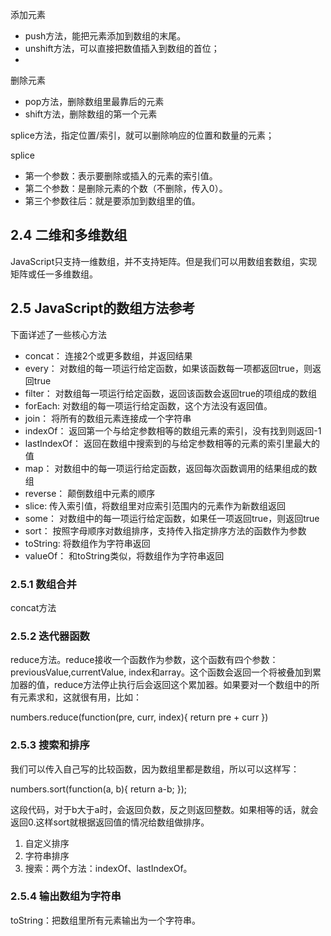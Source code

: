 添加元素

- push方法，能把元素添加到数组的末尾。
- unshift方法，可以直接把数值插入到数组的首位；
- 
删除元素
- pop方法，删除数组里最靠后的元素
- shift方法，删除数组的第一个元素

splice方法，指定位置/索引，就可以删除响应的位置和数量的元素；

splice
- 第一个参数：表示要删除或插入的元素的索引值。
- 第二个参数：是删除元素的个数（不删除，传入0）。
- 第三个参数往后：就是要添加到数组里的值。

## 2.4 二维和多维数组

JavaScript只支持一维数组，并不支持矩阵。但是我们可以用数组套数组，实现矩阵或任一多维数组。


## 2.5 JavaScript的数组方法参考

下面详述了一些核心方法

> 
- concat：  连接2个或更多数组，并返回结果
- every：  对数组的每一项运行给定函数，如果该函数每一项都返回true，则返回true
- filter：  对数组每一项运行给定函数，返回该函数会返回true的项组成的数组
- forEach:  对数组的每一项运行给定函数，这个方法没有返回值。
- join：  将所有的数组元素连接成一个字符串
- indexOf：  返回第一个与给定参数相等的数组元素的索引，没有找到则返回-1
- lastIndexOf：  返回在数组中搜索到的与给定参数相等的元素的索引里最大的值
- map：  对数组中的每一项运行给定函数，返回每次函数调用的结果组成的数组
- reverse：  颠倒数组中元素的顺序
- slice:  传入索引值，将数组里对应索引范围内的元素作为新数组返回
- some：   对数组中的每一项运行给定函数，如果任一项返回true，则返回true
- sort：   按照字母顺序对数组排序，支持传入指定排序方法的函数作为参数
- toString:  将数组作为字符串返回
- valueOf：  和toString类似，将数组作为字符串返回

### 2.5.1 数组合并 

concat方法

### 2.5.2 迭代器函数
reduce方法。reduce接收一个函数作为参数，这个函数有四个参数：
previousValue,currentValue, index和array。这个函数会返回一个将被叠加到累加器的值，reduce方法停止执行后会返回这个累加器。如果要对一个数组中的所有元素求和，这就很有用，比如：

numbers.reduce(function(pre, curr, index){
	return pre + curr
})

### 2.5.3 搜索和排序

我们可以传入自己写的比较函数，因为数组里都是数组，所以可以这样写：

numbers.sort(function(a, b){
	return a-b;
});

这段代码，对于b大于a时，会返回负数，反之则返回整数。如果相等的话，就会返回0.这样sort就根据返回值的情况给数组做排序。

1. 自定义排序
2. 字符串排序
3. 搜索：两个方法：indexOf、lastIndexOf。

### 2.5.4 输出数组为字符串

toString：把数组里所有元素输出为一个字符串。

